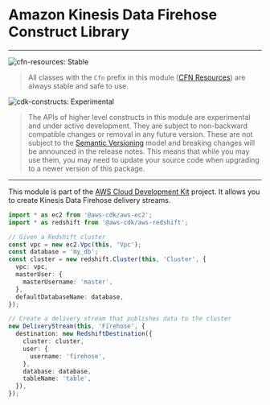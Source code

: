 # Amazon Kinesis Data Firehose Construct Library
<!--BEGIN STABILITY BANNER-->

---

![cfn-resources: Stable](https://img.shields.io/badge/cfn--resources-stable-success.svg?style=for-the-badge)

> All classes with the `Cfn` prefix in this module ([CFN Resources]) are always stable and safe to use.
>
> [CFN Resources]: https://docs.aws.amazon.com/cdk/latest/guide/constructs.html#constructs_lib

![cdk-constructs: Experimental](https://img.shields.io/badge/cdk--constructs-experimental-important.svg?style=for-the-badge)

> The APIs of higher level constructs in this module are experimental and under active development.
> They are subject to non-backward compatible changes or removal in any future version. These are
> not subject to the [Semantic Versioning](https://semver.org/) model and breaking changes will be
> announced in the release notes. This means that while you may use them, you may need to update
> your source code when upgrading to a newer version of this package.

---

<!--END STABILITY BANNER-->

This module is part of the [AWS Cloud Development Kit](https://github.com/aws/aws-cdk) project. It allows you to create Kinesis Data Firehose delivery streams.

```ts
import * as ec2 from '@aws-cdk/aws-ec2';
import * as redshift from '@aws-cdk/aws-redshift';

// Given a Redshift cluster
const vpc = new ec2.Vpc(this, 'Vpc');
const database = 'my_db';
const cluster = new redshift.Cluster(this, 'Cluster', {
  vpc: vpc,
  masterUser: {
    masterUsername: 'master',
  },
  defaultDatabaseName: database,
});

// Create a delivery stream that publishes data to the cluster
new DeliveryStream(this, 'Firehose', {
  destination: new RedshiftDestination({
    cluster: cluster,
    user: {
      username: 'firehose',
    },
    database: database,
    tableName: 'table',
  }),
});
```
